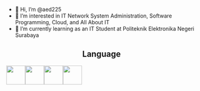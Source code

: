 - 👋 Hi, I’m @aed225
- 👀 I’m interested in IT Network System Administration, Software Programming, Cloud, and All About IT
- 🌱 I’m currently learning as an IT Student at Politeknik Elektronika Negeri Surabaya
<!--- 💞️ I’m looking to collaborate on GitHub
 - 📫 How to reach me ... -->

<!---
aed225/aed225 is a ✨ special ✨ repository because its `README.md` (this file) appears on your GitHub profile.
You can click the Preview link to take a look at your changes.
--->

<h2 style="text-align:Center">Language</h2>
<div style="display:flex">
<img width="50px" height="50px" src="https://cdn.jsdelivr.net/gh/devicons/devicon/icons/c/c-original.svg" />
<img width="50px" height="50px" src="https://cdn.jsdelivr.net/gh/devicons/devicon/icons/html5/html5-original.svg" />
<img width="50px" height="50px" src="https://cdn.jsdelivr.net/gh/devicons/devicon/icons/css3/css3-original.svg" />
<img width="50px" height="50px" src="https://cdn.jsdelivr.net/gh/devicons/devicon/icons/javascript/javascript-original.svg" />
</div>
          
          
